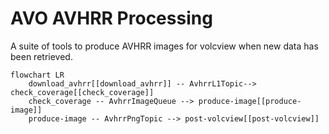 AVO AVHRR Processing
====================


A suite of tools to produce AVHRR images for volcview when new data has been retrieved.


```mermaid
flowchart LR
    download_avhrr[[download_avhrr]] -- AvhrrL1Topic--> check_coverage[[check_coverage]]
    check_coverage -- AvhrrImageQueue --> produce-image[[produce-image]]
    produce-image -- AvhrrPngTopic --> post-volcview[[post-volcview]]
```
